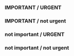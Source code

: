 ### IMPORTANT / URGENT

### IMPORTANT / not urgent

### not important / URGENT

### not important / not urgent
